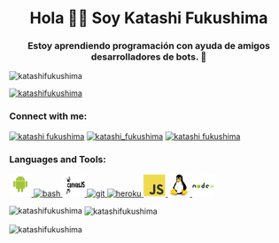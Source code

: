 <h1 align="center">Hola 👋🏻 Soy Katashi Fukushima</h1>
<h3 align="center">Estoy aprendiendo programación con ayuda de amigos desarrolladores de bots. 🤝</h3>

<p align="left"> <img src="https://komarev.com/ghpvc/?username=katashifukushima&label=Profile%20views&color=0e75b6&style=flat" alt="katashifukushima" /> </p>

<p align="left"> <a href="https://github.com/ryo-ma/github-profile-trophy"><img src="https://github-profile-trophy.vercel.app/?username=katashifukushima" alt="katashifukushima" /></a> </p>

<h3 align="left">Connect with me:</h3>
<p align="left">
<a href="https://fb.com/katashi fukushima" target="blank"><img align="center" src="https://raw.githubusercontent.com/rahuldkjain/github-profile-readme-generator/master/src/images/icons/Social/facebook.svg" alt="katashi fukushima" height="30" width="40" /></a>
<a href="https://instagram.com/katashi_fukushima" target="blank"><img align="center" src="https://raw.githubusercontent.com/rahuldkjain/github-profile-readme-generator/master/src/images/icons/Social/instagram.svg" alt="katashi_fukushima" height="30" width="40" /></a>
<a href="https://www.youtube.com/c/katashi fukushima" target="blank"><img align="center" src="https://raw.githubusercontent.com/rahuldkjain/github-profile-readme-generator/master/src/images/icons/Social/youtube.svg" alt="katashi fukushima" height="30" width="40" /></a>
</p>

<h3 align="left">Languages and Tools:</h3>
<p align="left"> <a href="https://developer.android.com" target="_blank" rel="noreferrer"> <img src="https://raw.githubusercontent.com/devicons/devicon/master/icons/android/android-original-wordmark.svg" alt="android" width="40" height="40"/> </a> <a href="https://www.gnu.org/software/bash/" target="_blank" rel="noreferrer"> <img src="https://www.vectorlogo.zone/logos/gnu_bash/gnu_bash-icon.svg" alt="bash" width="40" height="40"/> </a> <a href="https://canvasjs.com" target="_blank" rel="noreferrer"> <img src="https://raw.githubusercontent.com/Hardik0307/Hardik0307/master/assets/canvasjs-charts.svg" alt="canvasjs" width="40" height="40"/> </a> <a href="https://git-scm.com/" target="_blank" rel="noreferrer"> <img src="https://www.vectorlogo.zone/logos/git-scm/git-scm-icon.svg" alt="git" width="40" height="40"/> </a> <a href="https://heroku.com" target="_blank" rel="noreferrer"> <img src="https://www.vectorlogo.zone/logos/heroku/heroku-icon.svg" alt="heroku" width="40" height="40"/> </a> <a href="https://developer.mozilla.org/en-US/docs/Web/JavaScript" target="_blank" rel="noreferrer"> <img src="https://raw.githubusercontent.com/devicons/devicon/master/icons/javascript/javascript-original.svg" alt="javascript" width="40" height="40"/> </a> <a href="https://www.linux.org/" target="_blank" rel="noreferrer"> <img src="https://raw.githubusercontent.com/devicons/devicon/master/icons/linux/linux-original.svg" alt="linux" width="40" height="40"/> </a> <a href="https://nodejs.org" target="_blank" rel="noreferrer"> <img src="https://raw.githubusercontent.com/devicons/devicon/master/icons/nodejs/nodejs-original-wordmark.svg" alt="nodejs" width="40" height="40"/> </a> </p>

<p><img align="left" src="https://github-readme-stats.vercel.app/api/top-langs?username=katashifukushima&show_icons=true&locale=en&layout=compact" alt="katashifukushima" /></p>

<p>&nbsp;<img align="center" src="https://github-readme-stats.vercel.app/api?username=katashifukushima&show_icons=true&locale=en" alt="katashifukushima" /></p>

<p><img align="center" src="https://github-readme-streak-stats.herokuapp.com/?user=katashifukushima&" alt="katashifukushima" /></p>
